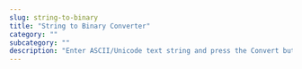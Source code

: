 ```yaml
---
slug: string-to-binary
title: "String to Binary Converter"
category: ""
subcategory: ""
description: "Enter ASCII/Unicode text string and press the Convert button (e.g enter "Example"to get "01000101 01111000 01100001 01101101 01110000 01101100 01100101"):"
---
```


